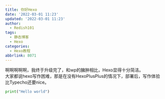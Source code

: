 ```yaml
---
title: 你好Hexo
date: '2022-03-01 11:23'
updated: '2022-03-01 11:23'
author:
  - Redish101
tags:
  - 静态博客
  - Hexo
categories:
  - Hexo教程
abbrlink: 8071
---
```


啊啊啊啊啊，我终于升级完了，和wp的臃肿相比，Hexo显得十分简洁。  
大家都说hexo写作困难，那是在没有HexoPlusPlus的情况下，部署后，写作体验比Typecho还要nice。  
```python
print("Hello world")
```